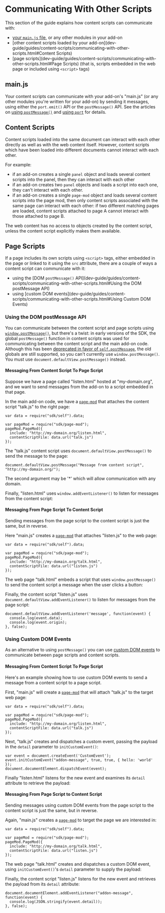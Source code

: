 <!-- This Source Code Form is subject to the terms of the Mozilla Public
   - License, v. 2.0. If a copy of the MPL was not distributed with this
   - file, You can obtain one at http://mozilla.org/MPL/2.0/. -->

# Communicating With Other Scripts #

This section of the guide explains how content scripts can
communicate with:

* [your `main.js` file](dev-guide/guides/content-scripts/communicating-with-other-scripts.html#main.js),
or any other modules in your add-on
* [other content scripts loaded by your add-on](dev-guide/guides/content-scripts/communicating-with-other-scripts.html#Content Scripts)
* [page scripts](dev-guide/guides/content-scripts/communicating-with-other-scripts.html#Page Scripts) (that is, scripts embedded in the web page or
included using `<script>` tags) 

## main.js ##

Your content scripts can communicate with your add-on's "main.js"
(or any other modules you're written for your add-on) by sending it messages,
using either the `port.emit()` API or the `postMessage()` API. See the
articles on
[using `postMessage()`](dev-guide/guides/content-scripts/using-postmessage.html)
and
[using `port`](dev-guide/guides/content-scripts//using-port.html) for details.

## Content Scripts ##

Content scripts loaded into the same document can interact
with each other directly as well as with the web content itself. However,
content scripts which have been loaded into different documents
cannot interact with each other.

For example:

* if an add-on creates a single `panel` object and loads several content
scripts into the panel, then they can interact with each other
* if an add-on creates two `panel` objects and loads a script into each
one, they can't interact with each other.
* if an add-on creates a single `page-mod` object and loads several content
scripts into the page mod, then only content scripts associated with the
same page can interact with each other: if two different matching pages are
loaded, content scripts attached to page A cannot interact with those attached
to page B.

The web content has no access to objects created by the content script, unless
the content script explicitly makes them available.

## Page Scripts ##

If a page includes its own scripts using `<script>` tags,
either embedded in the page or linked to it using the `src` attribute, there
are a couple of ways a content script can communicate with it:

* using the [DOM `postMessage()` API](dev-guide/guides/content-scripts/communicating-with-other-scripts.html#Using the DOM postMessage API)
* using [custom DOM events](dev-guide/guides/content-scripts/communicating-with-other-scripts.html#Using Custom DOM Events)

### Using the DOM postMessage API ###

You can communicate between the content script and page scripts using
[`window.postMessage()`](https://developer.mozilla.org/en/DOM/window.postMessage),
but there's a twist: in early versions of the SDK, the global `postMessage()`
function in content scripts was used for communicating between the content
script and the main add-on code. Although this has been
[deprecated in favor of `self.postMessage`](https://wiki.mozilla.org/Labs/Jetpack/Release_Notes/1.0b5#Major_Changes),
the old globals are still supported, so you can't currently use
`window.postMessage()`. You must use `document.defaultView.postMessage()`
instead.

#### Messaging From Content Script To Page Script ####

Suppose we have a page called "listen.html" hosted at "my-domain.org", and we want to send messages
from the add-on to a script embedded in that page.

In the main add-on code, we have a
[`page-mod`](modules/sdk/page-mod.html) that attaches the content script
"talk.js" to the right page:

    var data = require("sdk/self").data;

    var pageMod = require("sdk/page-mod");
    pageMod.PageMod({
      include: "http://my-domain.org/listen.html",
      contentScriptFile: data.url("talk.js")
    });

The "talk.js" content script uses `document.defaultView.postMessage()` to send
the message to the page:

    document.defaultView.postMessage("Message from content script", "http://my-domain.org/");

The second argument may be '*' which will allow communication with any domain.

Finally, "listen.html" uses `window.addEventListener()` to listen for
messages from the content script:

<script type="syntaxhighlighter" class="brush: html"><![CDATA[
&lt;!DOCTYPE html&gt;
&lt;html&gt;
  &lt;head&gt;&lt;/head&gt;
  &lt;body&gt;
    &lt;script&gt;
      window.addEventListener('message', function(event) {
        window.alert(event.data);
      }, false);
    &lt;/script&gt;
  &lt;/body&gt;

&lt;/html&gt;
]]>
</script>

#### Messaging From Page Script To Content Script ####

Sending messages from the page script to the content script is just
the same, but in reverse.

Here "main.js" creates a [`page-mod`](modules/sdk/page-mod.html)
that attaches "listen.js" to the web page:

    var data = require("sdk/self").data;

    var pageMod = require("sdk/page-mod");
    pageMod.PageMod({
      include: "http://my-domain.org/talk.html",
      contentScriptFile: data.url("listen.js")
    });

The web page "talk.html" embeds a script that uses `window.postMessage()`
to send the content script a message when the user clicks a button:

<script type="syntaxhighlighter" class="brush: html"><![CDATA[
&lt;!DOCTYPE html&gt;
&lt;html&gt;
  &lt;head&gt;&lt;/head&gt;
  &lt;body&gt;
    &lt;script&gt;
      function sendMessage() {
        window.postMessage("Message from page script", "http://my-domain.org/");
      }
    &lt;/script&gt;
    &lt;button onclick="sendMessage()"&gt;Send Message&lt;/button&gt;
  &lt;/body&gt;

&lt;/html&gt;
</script>

Finally, the content script "listen.js" uses
`document.defaultView.addEventListener()` to listen for messages from the page
script:

    document.defaultView.addEventListener('message', function(event) {
      console.log(event.data);
      console.log(event.origin);
    }, false);

### Using Custom DOM Events ###

As an alternative to using `postMessage()` you can use
[custom DOM events](https://developer.mozilla.org/en/DOM/CustomEvent)
to communicate between page scripts and content scripts.

#### Messaging From Content Script To Page Script ####

Here's an example showing how to use custom DOM events to send a message
from a content script to a page script.

First, "main.js" will create a [`page-mod`](modules/sdk/page-mod.html)
that will attach "talk.js" to the target web page:

    var data = require("sdk/self").data;

    var pageMod = require("sdk/page-mod");
    pageMod.PageMod({
      include: "http://my-domain.org/listen.html",
      contentScriptFile: data.url("talk.js")
    });

Next, "talk.js" creates and dispatches a custom event, passing the payload
in the `detail` parameter to `initCustomEvent()`:

<!-- This comment is used to terminate the Markdown list above -->

    var event = document.createEvent('CustomEvent');
    event.initCustomEvent("addon-message", true, true, { hello: 'world' });
    document.documentElement.dispatchEvent(event);

Finally "listen.html" listens for the new event and examines its
`detail` attribute to retrieve the payload:

<script type="syntaxhighlighter" class="brush: html"><![CDATA[
&lt;!DOCTYPE html&gt;
&lt;html&gt;
  &lt;head&gt;&lt;/head&gt;
  &lt;body&gt;
    &lt;script&gt;
      document.documentElement.addEventListener("addon-message", function(event) {
        window.alert(JSON.stringify(event.detail))
      }, false);
    &lt;/script&gt;
  &lt;/body&gt;
&lt;/html&gt;
</script>

#### Messaging From Page Script to Content Script ####

Sending messages using custom DOM events from the page script
to the content script is just the same, but in reverse.

Again, "main.js" creates a [`page-mod`](modules/sdk/page-mod.html)
to target the page we are interested in:

    var data = require("sdk/self").data;

    var pageMod = require("sdk/page-mod");
    pageMod.PageMod({
      include: "http://my-domain.org/talk.html",
      contentScriptFile: data.url("listen.js")
    });

The web page "talk.html" creates and dispatches a custom DOM event,
using `initCustomEvent()`'s `detail` parameter to supply the payload:

<script type="syntaxhighlighter" class="brush: html"><![CDATA[
&lt;!DOCTYPE html&gt;
&lt;html&gt;
  &lt;head&gt;&lt;/head&gt;
  &lt;body&gt;
    &lt;script&gt;
      function sendMessage() {
        var event = document.createEvent('CustomEvent');
        event.initCustomEvent("addon-message", true, true, { hello: 'world' });
        document.documentElement.dispatchEvent(event);
      }
    &lt;/script&gt;
    &lt;button onclick="sendMessage()"&gt;Send Message&lt;/button&gt;
  &lt;/body&gt;
&lt;/html&gt;
</script>

Finally, the content script "listen.js" listens for the new event
and retrieves the payload from its `detail` attribute:

    document.documentElement.addEventListener("addon-message", function(event) {
      console.log(JSON.stringify(event.detail));
    }, false);

